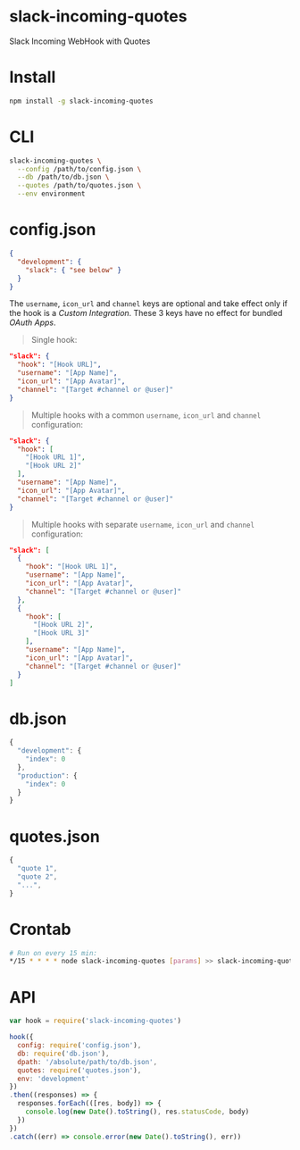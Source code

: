 
# slack-incoming-quotes

Slack Incoming WebHook with Quotes


# Install

```bash
npm install -g slack-incoming-quotes
```


# CLI

```bash
slack-incoming-quotes \
  --config /path/to/config.json \
  --db /path/to/db.json \
  --quotes /path/to/quotes.json \
  --env environment
```


# config.json

```json
{
  "development": {
    "slack": { "see below" }
  }
}
```

The `username`, `icon_url` and `channel` keys are optional and take effect only if the hook is a *Custom Integration*. These 3 keys have no effect for bundled *OAuth Apps*.

> Single hook:

```json
"slack": {
  "hook": "[Hook URL]",
  "username": "[App Name]",
  "icon_url": "[App Avatar]",
  "channel": "[Target #channel or @user]"
}
```

> Multiple hooks with a common `username`, `icon_url` and `channel` configuration:

```json
"slack": {
  "hook": [
    "[Hook URL 1]",
    "[Hook URL 2]"
  ],
  "username": "[App Name]",
  "icon_url": "[App Avatar]",
  "channel": "[Target #channel or @user]"
}
```

> Multiple hooks with separate `username`, `icon_url` and `channel` configuration:

```json
"slack": [
  {
    "hook": "[Hook URL 1]",
    "username": "[App Name]",
    "icon_url": "[App Avatar]",
    "channel": "[Target #channel or @user]"
  },
  {
    "hook": [
      "[Hook URL 2]",
      "[Hook URL 3]"
    ],
    "username": "[App Name]",
    "icon_url": "[App Avatar]",
    "channel": "[Target #channel or @user]"
  }
]
```


# db.json

```js
{
  "development": {
    "index": 0
  },
  "production": {
    "index": 0
  }
}
```


# quotes.json

```js
{
  "quote 1",
  "quote 2",
  "...",
}
```


# Crontab

```bash
# Run on every 15 min:
*/15 * * * * node slack-incoming-quotes [params] >> slack-incoming-quotes.log
```


# API

```js
var hook = require('slack-incoming-quotes')

hook({
  config: require('config.json'),
  db: require('db.json'),
  dpath: '/absolute/path/to/db.json',
  quotes: require('quotes.json'),
  env: 'development'
})
.then((responses) => {
  responses.forEach(([res, body]) => {
    console.log(new Date().toString(), res.statusCode, body)
  })
})
.catch((err) => console.error(new Date().toString(), err))
```
